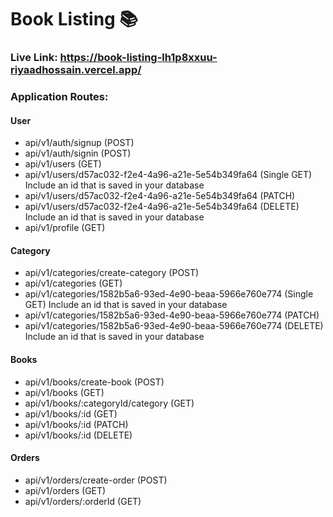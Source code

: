 # Book Listing 📚

### Live Link: https://book-listing-lh1p8xxuu-riyaadhossain.vercel.app/

### Application Routes:

#### User

- api/v1/auth/signup (POST)
- api/v1/auth/signin (POST)
- api/v1/users (GET)
- api/v1/users/d57ac032-f2e4-4a96-a21e-5e54b349fa64 (Single GET) Include an id that is saved in your database
- api/v1/users/d57ac032-f2e4-4a96-a21e-5e54b349fa64 (PATCH)
- api/v1/users/d57ac032-f2e4-4a96-a21e-5e54b349fa64 (DELETE) Include an id that is saved in your database
- api/v1/profile (GET)

#### Category

- api/v1/categories/create-category (POST)
- api/v1/categories (GET)
- api/v1/categories/1582b5a6-93ed-4e90-beaa-5966e760e774 (Single GET) Include an id that is saved in your database
- api/v1/categories/1582b5a6-93ed-4e90-beaa-5966e760e774 (PATCH)
- api/v1/categories/1582b5a6-93ed-4e90-beaa-5966e760e774 (DELETE) Include an id that is saved in your database

#### Books

- api/v1/books/create-book (POST)
- api/v1/books (GET)
- api/v1/books/:categoryId/category (GET)
- api/v1/books/:id (GET)
- api/v1/books/:id (PATCH)
- api/v1/books/:id (DELETE)

#### Orders

- api/v1/orders/create-order (POST)
- api/v1/orders (GET)
- api/v1/orders/:orderId (GET)
